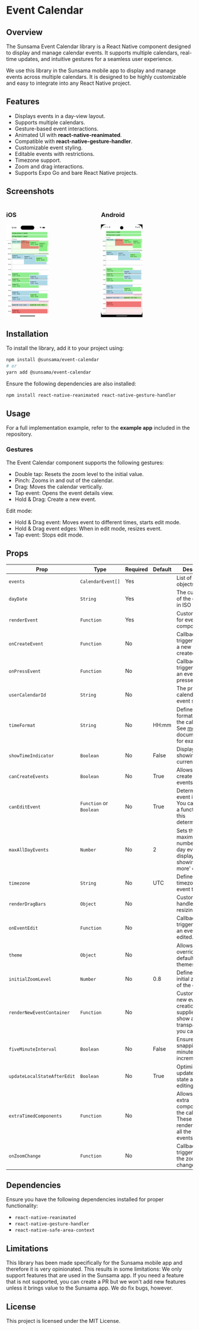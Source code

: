 # Event Calendar

## Overview
The Sunsama Event Calendar library is a React Native component designed to display and manage calendar events. It supports multiple calendars, real-time updates, and intuitive gestures for a seamless user experience.

We use this library in the Sunsama mobile app to display and manage events across multiple calendars. It is designed to be highly customizable and easy to integrate into any React Native project.

## Features
- Displays events in a day-view layout.
- Supports multiple calendars.
- Gesture-based event interactions.
- Animated UI with **react-native-reanimated**.
- Compatible with **react-native-gesture-handler**.
- Customizable event styling.
- Editable events with restrictions.
- Timezone support.
- Zoom and drag interactions.
- Supports Expo Go and bare React Native projects.

## Screenshots

<div style="display: flex; justify-content: space-around;">
  <div>
    <h3>iOS</h3>
    <img src="assets/screenshot-ios.png" alt="Event Calendar iOS" style="max-width: 45%; height: auto;">
  </div>
  <div>
    <h3>Android</h3>
    <img src="assets/screenshot-android.png" alt="Event Calendar Android" style="max-width: 45%; height: auto;">
  </div>
</div>

## Installation
To install the library, add it to your project using:

```sh
npm install @sunsama/event-calendar
# or
yarn add @sunsama/event-calendar
```

Ensure the following dependencies are also installed:

```sh
npm install react-native-reanimated react-native-gesture-handler
```

## Usage
For a full implementation example, refer to the **example app** included in the repository.

### Gestures

The Event Calendar component supports the following gestures:

- Double tap: Resets the zoom level to the initial value.
- Pinch: Zooms in and out of the calendar.
- Drag: Moves the calendar vertically.
- Tap event: Opens the event details view.
- Hold & Drag: Create a new event.

Edit mode:
- Hold & Drag event: Moves event to different times, starts edit mode.
- Hold & Drag event edges: When in edit mode, resizes event.
- Tap event: Stops edit mode.

## Props
| Prop                        | Type                    | Required | Default | Description                                                                                                                        |
|-----------------------------|-------------------------|----------|---------|------------------------------------------------------------------------------------------------------------------------------------|
| `events`                    | `CalendarEvent[]`       | Yes      |         | List of event objects.                                                                                                             |
| `dayDate`                   | `String`                | Yes      |         | The current date of the calendar in ISO string.                                                                                    |
| `renderEvent`               | `Function`              | Yes      |         | Custom renderer for event components.                                                                                              |
| `onCreateEvent`             | `Function`              | No       |         | Callback triggered when a new event is created.                                                                                    |
| `onPressEvent`              | `Function`              | No       |         | Callback triggered when an event is pressed.                                                                                       |
| `userCalendarId`            | `String`                | No       |         | The primary calendar ID for event sorting.                                                                                         |
| `timeFormat`                | `String`                | No       | HH:mm   | Defines the time format used in the calendar. See [moment.js](https://momentjs.com/docs/#/displaying/) documentation for examples. |
| `showTimeIndicator`         | `Boolean`               | No       | False   | Displays a line showing the current time.                                                                                          |
| `canCreateEvents`           | `Boolean`               | No       | True    | Allows users to create new events.                                                                                                 |
| `canEditEvent`              | `Function` or `Boolean` | No       | True    | Determines if an event is editable. You can supply a function to do this deterministically.                                        |
| `maxAllDayEvents`           | `Number`                | No       | 2       | Sets the maximum number of all-day events displayed before showing a 'show more' option.                                           |
| `timezone`                  | `String`                | No       | UTC     | Defines the timezone for event times.                                                                                              |
| `renderDragBars`            | `Object`                | No       |         | Custom drag handles for resizing events.                                                                                           |
| `onEventEdit`               | `Function`              | No       |         | Callback triggered when an event is edited.                                                                                        |
| `theme`                     | `Object`                | No       |         | Allows overriding default calendar themes.                                                                                         |
| `initialZoomLevel`          | `Number`                | No       | 0.8     | Defines the initial zoom level of the calendar.                                                                                    |
| `renderNewEventContainer`   | `Function`              | No       |         | Custom UI for new event creation. If none supplied it will show a semi-transparent bar you can theme.                              |
| `fiveMinuteInterval`        | `Boolean`               | No       | False   | Ensures event snapping to 5-minute increments.                                                                                     |
| `updateLocalStateAfterEdit` | `Boolean`               | No       | True    | Optimistically updates local state after event editing.                                                                            |
| `extraTimedComponents`      | `Function`              | No       |         | Allows rendering extra components in the calendar. These will be rendered before all the timed events.                             |
| `onZoomChange`              | `Function`              | No       |         | Callback triggered when the zoom level changes.                                                                                    |

## Dependencies
Ensure you have the following dependencies installed for proper functionality:
- `react-native-reanimated`
- `react-native-gesture-handler`
- `react-native-safe-area-context`

## Limitations

This library has been made specifically for the Sunsama mobile app and therefore it is very opinionated. This results in some limitations:
We only support features that are used in the Sunsama app. If you need a feature that is not supported, you can create a PR but we won't add new features unless it brings value to the Sunsama app.
We do fix bugs, however.

## License
This project is licensed under the MIT License.

